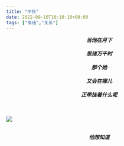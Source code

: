 ```yaml
---
title: "中秋"
date: 2022-09-10T10:10:10+08:00
tags: ["情绪","关系"]
---
```


<center><strong><i>
当他在月下<br><br>
思绪万千时<br><br>
那个她<br><br>
又会在哪儿<br><br>
正牵挂着什么呢<br><br>
</i></strong></center>

<br>

![](https://gcore.jsdelivr.net/gh/AlexLiu2022/resources/img/moon-night.jpg)

<br>
<center><strong><i>
他想知道
</i></strong></center>

